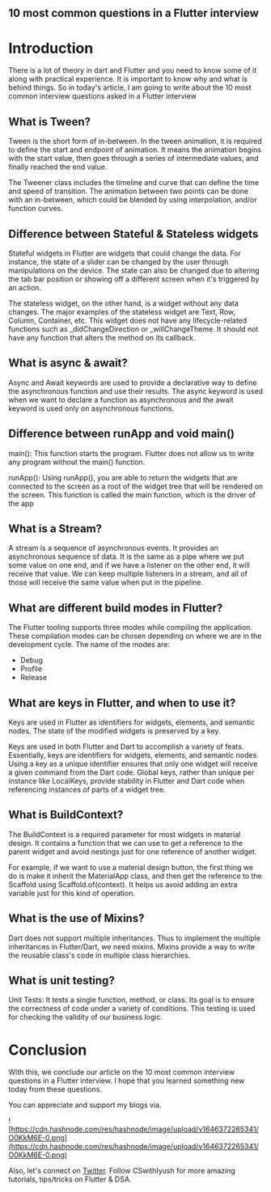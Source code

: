 ## 10 most common questions in a Flutter interview

# Introduction
There is a lot of theory in dart and Flutter and you need to know some of it along with practical experience. It is important to know why and what is behind things. So in today's article, I am going to write about the 10 most common interview questions asked in a Flutter interview

## What is Tween?
Tween is the short form of in-between. In the tween animation, it is required to define the start and endpoint of animation. It means the animation begins with the start value, then goes through a series of intermediate values, and finally reached the end value. 

The Tweener class includes the timeline and curve that can define the time and speed of transition. The animation between two points can be done with an in-between, which could be blended by using interpolation, and/or function curves.

## Difference between Stateful & Stateless widgets
Stateful widgets in Flutter are widgets that could change the data. For instance, the state of a slider can be changed by the user through manipulations on the device. The state can also be changed due to altering the tab bar position or showing off a different screen when it's triggered by an action. 

The stateless widget, on the other hand, is a widget without any data changes. The major examples of the stateless widget are Text, Row, Column, Container, etc. This widget does not have any lifecycle-related functions such as _didChangeDirection or _willChangeTheme. It should not have any function that alters the method on its callback.

## What is async & await?
Async and Await keywords are used to provide a declarative way to define the asynchronous function and use their results. The async keyword is used when we want to declare a function as asynchronous and the await keyword is used only on asynchronous functions.

## Difference between runApp and void main()
main(): This function starts the program. Flutter does not allow us to write any program without the main() function.  

runApp(): Using runApp(), you are able to return the widgets that are connected to the screen as a root of the widget tree that will be rendered on the screen. This function is called the main function, which is the driver of the app

## What is a Stream?
A stream is a sequence of asynchronous events. It provides an asynchronous sequence of data. It is the same as a pipe where we put some value on one end, and if we have a listener on the other end, it will receive that value. We can keep multiple listeners in a stream, and all of those will receive the same value when put in the pipeline.

## What are different build modes in Flutter?
The Flutter tooling supports three modes while compiling the application. These compilation modes can be chosen depending on where we are in the development cycle. The name of the modes are:

- Debug
- Profile
- Release

## What are keys in Flutter, and when to use it?
Keys are used in Flutter as identifiers for widgets, elements, and semantic nodes. The state of the modified widgets is preserved by a key.

Keys are used in both Flutter and Dart to accomplish a variety of feats. Essentially, keys are identifiers for widgets, elements, and semantic nodes. Using a key as a unique identifier ensures that only one widget will receive a given command from the Dart code. Global keys, rather than unique per instance like LocalKeys, provide stability in Flutter and Dart code when referencing instances of parts of a widget tree.

## What is BuildContext?
The BuildContext is a required parameter for most widgets in material design. It contains a function that we can use to get a reference to the parent widget and avoid nestings just for one reference of another widget. 

For example, if we want to use a material design button, the first thing we do is make it inherit the MaterialApp class, and then get the reference to the Scaffold using Scaffold.of(context). It helps us avoid adding an extra variable just for this kind of operation.

## What is the use of Mixins?
Dart does not support multiple inheritances. Thus to implement the multiple inheritances in Flutter/Dart, we need mixins. Mixins provide a way to write the reusable class's code in multiple class hierarchies.

## What is unit testing?
Unit Tests: It tests a single function, method, or class. Its goal is to ensure the correctness of code under a variety of conditions. This testing is used for checking the validity of our business logic.

# Conclusion
With this, we conclude our article on the 10 most common interview questions in a Flutter interview. I hope that you learned something new today from these questions.

You can appreciate and support my blogs via.

![https://cdn.hashnode.com/res/hashnode/image/upload/v1646372265341/O0KkM6E-0.png](https://cdn.hashnode.com/res/hashnode/image/upload/v1646372265341/O0KkM6E-0.png)

Also, let's connect on [Twitter](https://twitter.com/Iyush004). Follow CSwithIyush for more amazing tutorials, tips/tricks on Flutter & DSA.